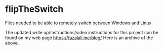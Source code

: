 # flipTheSwitch
Files needed to be able to remotely switch between Windows and Linux 

The updated write up/Instructions/video instructions for this project can be found on my web page https://fazalali.me/blog/
Here is an archive of the above. 
